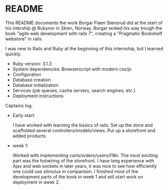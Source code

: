 # README

This README documents the work Borgar Flaen Stensrud did at the start of his intership @ Rubynor in Skien, Norway. Borgar woked his way trough
the book "agile web development with rails 7", creating a "Pragmatic Bookshelf webstore" in rails. 

I was new to Rails and Ruby at the beginning of this internship, but I learned quickly.

* Ruby version: 3.1.3
* System dependencies: Browserscript with modern css/js
* Configuration
* Database creation
* Database initialization
* Services (job queues, cache servers, search engines, etc.)
* Deployment instructions

Captains log: 

* Early start:

   I have worked with learning the basics of rails. Set up the store and scaffolded several controllers/models/views. Put up a storefront and added products

* week 1:

  Worked with implementing carts/orders/users/I18n. The most exciting part was the hotwiring of the storefront.
  I have long experience with Ajax and web sockets in later years, it was nice to see how efficiently one could use stimulus in comparison.
  I finished most of the development parts of the book in week 1 and will start work on deployment in week 2.  

